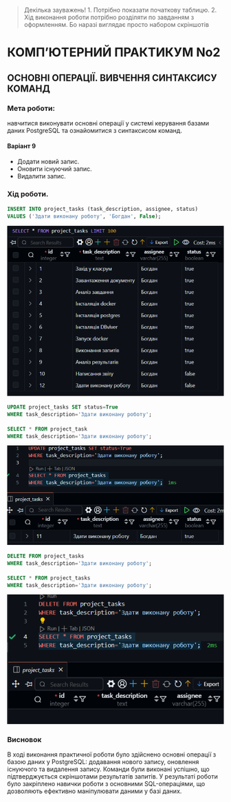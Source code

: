 > Декілька зауважень!
    1. Потрібно показати початкову таблицю.
    2. Хід виконання роботи потрібно розділяти по завданням з оформленням. Бо наразі виглядає просто набором скріншотів

# КОМП’ЮТЕРНИЙ ПРАКТИКУМ No2

## ОСНОВНІ ОПЕРАЦІЇ. ВИВЧЕННЯ СИНТАКСИСУ КОМАНД

### Мета роботи: 
навчитися виконувати основні операції у системі керування базами даних
PostgreSQL та ознайомитися з синтаксисом команд.

#### Варіант 9


- Додати новий запис.
- Оновити існуючий запис.
- Видалити запис.

### Хід роботи.

```sql
INSERT INTO project_tasks (task_description, assignee, status)
VALUES ('Здати виконану роботу', 'Богдан', False);
```
![alt text](img/image-3.png)

```sql
UPDATE project_tasks SET status=True 
WHERE task_description='Здати виконану роботу';

SELECT * FROM project_task 
WHERE task_description='Здати виконану роботу';
```

![alt text](img/image-1.png)

```sql
DELETE FROM project_tasks 
WHERE task_description='Здати виконану роботу';

SELECT * FROM project_tasks 
WHERE task_description='Здати виконану роботу';
```

![alt text](img/image-2.png)

### Висновок

В ході виконання практичної роботи було здійснено основні операції з базою даних у PostgreSQL: додавання нового запису, оновлення існуючого та видалення запису. Команди були виконані успішно, що підтверджується скріншотами результатів запитів. У результаті роботи було закріплено навички роботи з основними SQL-операціями, що дозволяють ефективно маніпулювати даними у базі даних.